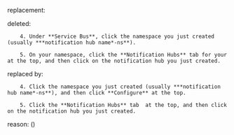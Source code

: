 replacement:

deleted:

		4. Under **Service Bus**, click the namespace you just created (usually ***notification hub name*-ns**).
		
		5. On your namespace, click the **Notification Hubs** tab for your at the top, and then click on the notification hub you just created.

replaced by:

		4. Click the namespace you just created (usually ***notification hub name*-ns**), and then click **Configure** at the top.
		
		5. Click the **Notification Hubs** tab  at the top, and then click on the notification hub you just created.

reason: ()

